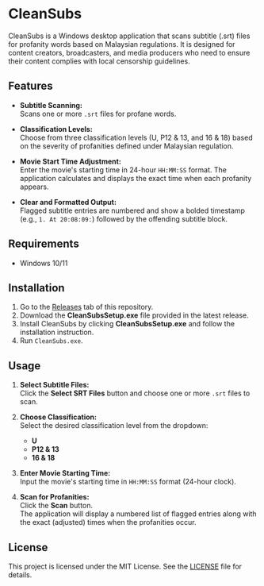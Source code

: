 # CleanSubs

CleanSubs is a Windows desktop application that scans subtitle (.srt) files for profanity words based on Malaysian regulations. It is designed for content creators, broadcasters, and media producers who need to ensure their content complies with local censorship guidelines.

## Features

- **Subtitle Scanning:**  
  Scans one or more `.srt` files for profane words.

- **Classification Levels:**  
  Choose from three classification levels (U, P12 & 13, and 16 & 18) based on the severity of profanities defined under Malaysian regulation.

- **Movie Start Time Adjustment:**  
  Enter the movie's starting time in 24-hour `HH:MM:SS` format. The application calculates and displays the exact time when each profanity appears.

- **Clear and Formatted Output:**  
  Flagged subtitle entries are numbered and show a bolded timestamp (e.g., `1. At 20:08:09:`) followed by the offending subtitle block.

## Requirements

- Windows 10/11

## Installation

1. Go to the [Releases](https://github.com/zafriiii/CleanSubs/releases/tag/v1.1) tab of this repository.
2. Download the **CleanSubsSetup.exe** file provided in the latest release.
3. Install CleanSubs by clicking **CleanSubsSetup.exe** and follow the installation instruction.
4. Run `CleanSubs.exe`.

## Usage

1. **Select Subtitle Files:**  
   Click the **Select SRT Files** button and choose one or more `.srt` files to scan.

3. **Choose Classification:**  
   Select the desired classification level from the dropdown:
   - **U**
   - **P12 & 13**
   - **16 & 18**

4. **Enter Movie Starting Time:**  
   Input the movie's starting time in `HH:MM:SS` format (24-hour clock).

5. **Scan for Profanities:**  
   Click the **Scan** button.  
   The application will display a numbered list of flagged entries along with the exact (adjusted) times when the profanities occur.

## License

This project is licensed under the MIT License. See the [LICENSE](LICENSE) file for details.
